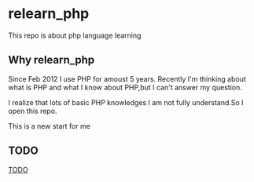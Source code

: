 # relearn_php #
This repo is about php language learning 

## Why relearn_php ##

  Since Feb 2012 I use PHP for amoust 5 years. Recently I'm thinking about what is PHP and what I know about PHP,but I can't answer my question.

  I realize that lots of basic PHP knowledges I am not fully understand.So I open this repo.

  This is a new start for me

## TODO
[TODO](https://github.com/huliuqing/relearn_php/blob/master/todo.md)
